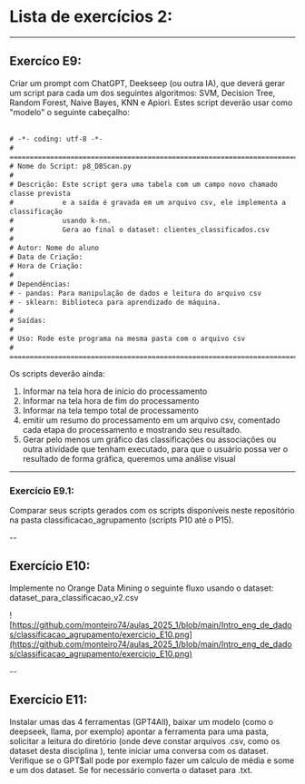 # Lista de exercícios 2:

---
## Exercíco E9:

Criar um prompt com ChatGPT, Deekseep (ou outra IA), que deverá gerar um script para cada um dos seguintes algoritmos: SVM, Decision Tree, Random Forest, Naive Bayes, KNN e Apiori.
Estes script deverão usar como "modelo" o seguinte cabeçalho:

```

# -*- coding: utf-8 -*-
# ==============================================================================
# Nome do Script: p8_DBScan.py
#
# Descrição: Este script gera uma tabela com um campo novo chamado classe prevista
#            e a saída é gravada em um arquivo csv, ele implementa a classificação
#            usando k-nn.
#            Gera ao final o dataset: clientes_classificados.csv
#
# Autor: Nome do aluno
# Data de Criação: 
# Hora de Criação: 
#
# Dependências:
# - pandas: Para manipulação de dados e leitura do arquivo csv
# - sklearn: Biblioteca para aprendizado de máquina.
#
# Saídas:
#
# Uso: Rode este programa na mesma pasta com o arquivo csv
# ==============================================================================

```

Os scripts deverão ainda:
1. Informar na tela hora de início do processamento
2. Informar na tela hora de fim do processamento
3. Informar na tela tempo total de processamento
4. emitir um resumo do processamento em um arquivo csv, comentado cada etapa do processamento e mostrando seu resultado.
5. Gerar pelo menos um gráfico das classificações ou associações ou outra atividade que tenham executado, para que o usuário possa ver o resultado de forma gráfica, queremos uma análise visual

---
### Exercício E9.1:

Comparar seus scripts gerados com os scripts disponíveis neste repositório na pasta classificacao_agrupamento (scripts P10 até o P15).

--
## Exercício E10:

Implemente no Orange Data Mining o seguinte fluxo usando o dataset: dataset_para_classificacao_v2.csv

![https://github.com/monteiro74/aulas_2025_1/blob/main/Intro_eng_de_dados/classificacao_agrupamento/exercicio_E10.png](https://github.com/monteiro74/aulas_2025_1/blob/main/Intro_eng_de_dados/classificacao_agrupamento/exercicio_E10.png)


--
## Exercício E11:

Instalar umas das 4 ferramentas (GPT4All), baixar um modelo (como o deepseek, llama, por exemplo) apontar a ferramenta para uma pasta, solicitar a leitura do diretório (onde deve constar arquivos .csv, como os dataset desta disciplina ), tente iniciar uma conversa com os dataset. Verifique se o GPT$all pode por exemplo fazer um calculo de média e some e um dos dataset. Se for necessário converta o dataset para .txt.

